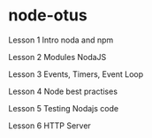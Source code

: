 # node-otus

Lesson 1
Intro noda and npm

Lesson 2
Modules NodaJS

Lesson 3
Events, Timers, Event Loop

Lesson 4
Node best practises

Lesson 5
Testing Nodajs code

Lesson 6
HTTP Server
